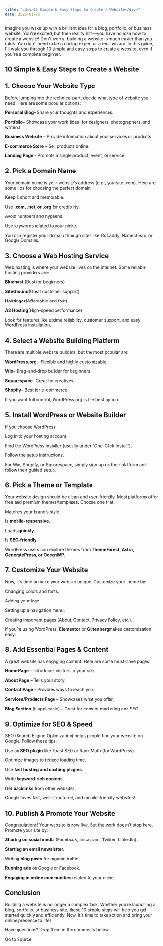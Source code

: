 ```yaml
---
title: "<div>10 Simple & Easy Steps to Create a Website</div>"
date: 2025-01-26
---
```


Imagine you wake up with a brilliant idea for a blog, portfolio, or business website. You're excited, but then reality hits—you have no idea how to create a website! Don't worry; building a website is much easier than you think. You don't need to be a coding expert or a tech wizard. In this guide, I'll walk you through 10 simple and easy steps to create a website, even if you're a complete beginner.

## 10 Simple & Easy Steps to Create a Website

## 1\. Choose Your Website Type

Before jumping into the technical part, decide what type of website you need. Here are some popular options:

**Personal Blog**– Share your thoughts and experiences.

**Portfolio**– Showcase your work (ideal for designers, photographers, and writers).

**Business Website** – Provide information about your services or products.

**E-commerce Store** – Sell products online.

**Landing Page** – Promote a single product, event, or service.

## 2\. Pick a Domain Name

Your domain name is your website’s address (e.g., yoursite .com). Here are some tips for choosing the perfect domain:

Keep it short and memorable.

Use **.com, .net, or .org** for credibility.

Avoid numbers and hyphens.

Use keywords related to your niche.

You can register your domain through sites like GoDaddy, Namecheap, or Google Domains.

## 3\. Choose a Web Hosting Service

Web hosting is where your website lives on the internet. Some reliable hosting providers are:

**Bluehost** (Best for beginners)

**SiteGround**(Great customer support)

**Hostinger**(Affordable and fast)

**A2 Hosting**(High-speed performance)

Look for features like uptime reliability, customer support, and easy WordPress installation.

## 4\. Select a Website Building Platform

There are multiple website builders, but the most popular are:

**WordPress.org** – Flexible and highly customizable.

**Wix**– Drag-and-drop builder for beginners.

**Squarespace**– Great for creatives.

**Shopify**– Best for e-commerce.

If you want full control, WordPress.org is the best option.

## 5\. Install WordPress or Website Builder

If you choose WordPress:

Log in to your hosting account.

Find the WordPress installer (usually under “One-Click Install”).

Follow the setup instructions.

For Wix, Shopify, or Squarespace, simply sign up on their platform and follow their guided setup.

## 6\. Pick a Theme or Template

Your website design should be clean and user-friendly. Most platforms offer free and premium themes/templates. Choose one that:

Matches your brand’s style.

Is **mobile-responsive.**

Loads **quickly**.

Is **SEO-friendly**.

WordPress users can explore themes from **ThemeForest, Astra, GeneratePress, or OceanWP.**

## 7\. Customize Your Website

Now, it's time to make your website unique. Customize your theme by:

Changing colors and fonts.

Adding your logo.

Setting up a navigation menu.

Creating important pages (About, Contact, Privacy Policy, etc.).

If you’re using WordPress, **Elementor** or **Gutenberg**makes customization easy.

## 8\. Add Essential Pages & Content

A great website has engaging content. Here are some must-have pages:

**Home Page** – Introduces visitors to your site.

**About Page** – Tells your story.

**Contact Page** – Provides ways to reach you.

**Services/Products Page** – Showcases what you offer.

**Blog Section** (if applicable) – Great for content marketing and SEO.

## 9\. Optimize for SEO & Speed

SEO (Search Engine Optimization) helps people find your website on Google. Follow these tips:

Use an **SEO plugin** like Yoast SEO or Rank Math (for WordPress).

Optimize images to reduce loading time.

Use **fast hosting and caching plugins**.

Write **keyword-rich content.**

Get **backlinks** from other websites.

Google loves fast, well-structured, and mobile-friendly websites!

## 10\. Publish & Promote Your Website

Congratulations! Your website is now live. But the work doesn’t stop here. Promote your site by:

**Sharing on social media** (Facebook, Instagram, Twitter, LinkedIn).

**Starting an email newsletter.**

Writing **blog posts** for organic traffic.

**Running ads** on Google or Facebook.

**Engaging in online communities** related to your niche.

## Conclusion

Building a website is no longer a complex task. Whether you’re launching a blog, portfolio, or business site, these 10 simple steps will help you get started quickly and efficiently. Now, it’s time to take action and bring your online presence to life!

Have questions? Drop them in the comments below!

Go to Source
